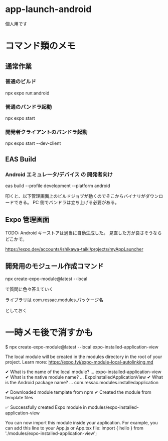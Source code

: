 # app-launch-android

個人用です

# コマンド類のメモ

## 通常作業

### 普通のビルド

npx expo run:android

### 普通のバンドラ起動

npx expo start

### 開発者クライアントのバンドラ起動

npx expo start --dev-client

## EAS Build

### Android エミュレータ/デバイス の 開発者向け

eas build --profile development --platform android

叩くと、以下管理画面上のビルドジョブが動くのでそこからバイナリがダウンロードできる。
PC 側でバンドラは立ち上げる必要がある。

## Expo 管理画面

TODO: Android キーストアは適当に自動生成した。
見直した方が良さそうならどこかで。

https://expo.dev/accounts/ishikawa-taiki/projects/myAppLauncher

## 開発用のモジュール作成コマンド

npx create-expo-module@latest --local

で質問に色々答えていく

ライブラリは
com.ressac.modules.パッケージ名

としておく

# 一時メモ後で消すかも

$ npx create-expo-module@latest --local expo-installed-application-view

The local module will be created in the modules directory in the root of your project. Learn more: https://expo.fyi/expo-module-local-autolinking.md

✔ What is the name of the local module? … expo-installed-application-view
✔ What is the native module name? … ExpoInstalledApplicationView
✔ What is the Android package name? … com.ressac.modules.installedapplication

✔ Downloaded module template from npm
✔ Created the module from template files

✅ Successfully created Expo module in modules/expo-installed-application-view

You can now import this module inside your application.
For example, you can add this line to your App.js or App.tsx file:
import { hello } from './modules/expo-installed-application-view';
